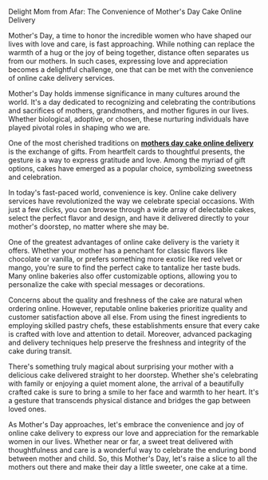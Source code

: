 Delight Mom from Afar: The Convenience of Mother's Day Cake Online Delivery


Mother's Day, a time to honor the incredible women who have shaped our lives with love and care, is fast approaching. While nothing can replace the warmth of a hug or the joy of being together, distance often separates us from our mothers. In such cases, expressing love and appreciation becomes a delightful challenge, one that can be met with the convenience of online cake delivery services.

Mother's Day holds immense significance in many cultures around the world. It's a day dedicated to recognizing and celebrating the contributions and sacrifices of mothers, grandmothers, and mother figures in our lives. Whether biological, adoptive, or chosen, these nurturing individuals have played pivotal roles in shaping who we are.

One of the most cherished traditions on **[mothers day cake online delivery]([url](https://www.myflowertree.com/mothers-day/cakes))** is the exchange of gifts. From heartfelt cards to thoughtful presents, the gesture is a way to express gratitude and love. Among the myriad of gift options, cakes have emerged as a popular choice, symbolizing sweetness and celebration.

In today's fast-paced world, convenience is key. Online cake delivery services have revolutionized the way we celebrate special occasions. With just a few clicks, you can browse through a wide array of delectable cakes, select the perfect flavor and design, and have it delivered directly to your mother's doorstep, no matter where she may be.

One of the greatest advantages of online cake delivery is the variety it offers. Whether your mother has a penchant for classic flavors like chocolate or vanilla, or prefers something more exotic like red velvet or mango, you're sure to find the perfect cake to tantalize her taste buds. Many online bakeries also offer customizable options, allowing you to personalize the cake with special messages or decorations.

Concerns about the quality and freshness of the cake are natural when ordering online. However, reputable online bakeries prioritize quality and customer satisfaction above all else. From using the finest ingredients to employing skilled pastry chefs, these establishments ensure that every cake is crafted with love and attention to detail. Moreover, advanced packaging and delivery techniques help preserve the freshness and integrity of the cake during transit.

There's something truly magical about surprising your mother with a delicious cake delivered straight to her doorstep. Whether she's celebrating with family or enjoying a quiet moment alone, the arrival of a beautifully crafted cake is sure to bring a smile to her face and warmth to her heart. It's a gesture that transcends physical distance and bridges the gap between loved ones.

As Mother's Day approaches, let's embrace the convenience and joy of online cake delivery to express our love and appreciation for the remarkable women in our lives. Whether near or far, a sweet treat delivered with thoughtfulness and care is a wonderful way to celebrate the enduring bond between mother and child. So, this Mother's Day, let's raise a slice to all the mothers out there and make their day a little sweeter, one cake at a time.
